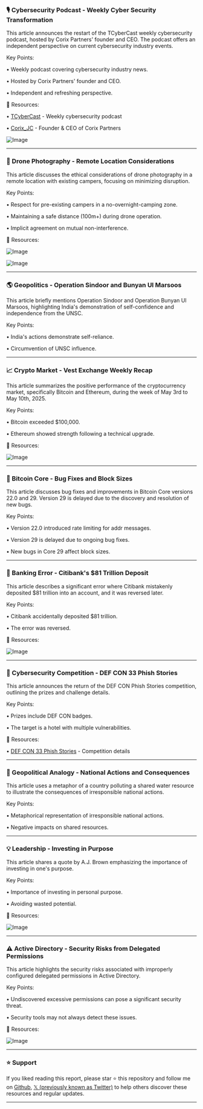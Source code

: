 ### 🎙️ Cybersecurity Podcast - Weekly Cyber Security Transformation

This article announces the restart of the TCyberCast weekly cybersecurity podcast, hosted by Corix Partners' founder and CEO.  The podcast offers an independent perspective on current cybersecurity industry events.


Key Points:

• Weekly podcast covering cybersecurity industry news.

• Hosted by Corix Partners' founder and CEO.

• Independent and refreshing perspective.



🔗 Resources:

• [TCyberCast](https://buff.ly/3oF8Qbs) - Weekly cybersecurity podcast

• [Corix_JC](https://x.com/Corix_JC) - Founder & CEO of Corix Partners

![Image](https://pbs.twimg.com/media/GqmLYmUXkAE0gTt?format=jpg&name=small)


---

### 📸 Drone Photography - Remote Location Considerations

This article discusses the ethical considerations of drone photography in a remote location with existing campers, focusing on minimizing disruption.



Key Points:

•  Respect for pre-existing campers in a no-overnight-camping zone.

•  Maintaining a safe distance (100m+) during drone operation.

•  Implicit agreement on mutual non-interference.


🔗 Resources:

![Image](https://pbs.twimg.com/media/Gqo56x_WgAA-N5X?format=jpg&name=small)

![Image](https://pbs.twimg.com/media/Gqo56yJW0AAjLBz?format=jpg&name=small)


---

### 🌎 Geopolitics - Operation Sindoor and Bunyan Ul Marsoos

This article briefly mentions Operation Sindoor and Operation Bunyan Ul Marsoos, highlighting India's demonstration of self-confidence and independence from the UNSC.


Key Points:

• India's actions demonstrate self-reliance.

• Circumvention of UNSC influence.


---

### 📈 Crypto Market - Vest Exchange Weekly Recap

This article summarizes the positive performance of the cryptocurrency market, specifically Bitcoin and Ethereum, during the week of May 3rd to May 10th, 2025.


Key Points:

• Bitcoin exceeded $100,000.

• Ethereum showed strength following a technical upgrade.


🔗 Resources:

![Image](https://pbs.twimg.com/media/Gqn7QdsaAAAIcUp?format=jpg&name=small)


---

### 🤖 Bitcoin Core - Bug Fixes and Block Sizes

This article discusses bug fixes and improvements in Bitcoin Core versions 22.0 and 29.  Version 29 is delayed due to the discovery and resolution of new bugs.


Key Points:

• Version 22.0 introduced rate limiting for addr messages.

• Version 29 is delayed due to ongoing bug fixes.

• New bugs in Core 29 affect block sizes.


---

### 💸 Banking Error - Citibank's $81 Trillion Deposit

This article describes a significant error where Citibank mistakenly deposited $81 trillion into an account, and it was reversed later.



Key Points:

• Citibank accidentally deposited $81 trillion.

• The error was reversed.


🔗 Resources:

![Image](https://pbs.twimg.com/media/GqmRpIXbMAAp97J?format=png&name=small)


---

### 🎣 Cybersecurity Competition - DEF CON 33 Phish Stories

This article announces the return of the DEF CON Phish Stories competition, outlining the prizes and challenge details.


Key Points:

• Prizes include DEF CON badges.

• The target is a hotel with multiple vulnerabilities.


🔗 Resources:

• [DEF CON 33 Phish Stories](https://forum.defcon.org/node/252770) - Competition details


---

### 🤔 Geopolitical Analogy - National Actions and Consequences

This article uses a metaphor of a country polluting a shared water resource to illustrate the consequences of irresponsible national actions.



Key Points:

• Metaphorical representation of irresponsible national actions.

• Negative impacts on shared resources.



---

### 💡 Leadership - Investing in Purpose

This article shares a quote by A.J. Brown emphasizing the importance of investing in one's purpose.


Key Points:

• Importance of investing in personal purpose.

• Avoiding wasted potential.


🔗 Resources:

![Image](https://pbs.twimg.com/media/GqmGKHOWsAAHsw2?format=jpg&name=small)


---

### ⚠️ Active Directory - Security Risks from Delegated Permissions

This article highlights the security risks associated with improperly configured delegated permissions in Active Directory.


Key Points:

• Undiscovered excessive permissions can pose a significant security threat.

•  Security tools may not always detect these issues.


🔗 Resources:

![Image](https://pbs.twimg.com/media/GqhcmrAXoAAW_T6?format=png&name=small)


---

### ⭐️ Support

If you liked reading this report, please star ⭐️ this repository and follow me on [Github](https://github.com/Drix10), [𝕏 (previously known as Twitter)](https://x.com/DRIX_10_) to help others discover these resources and regular updates.

---